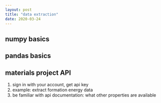 ```yaml
---
layout: post
title: "data extraction"
date: 2020-03-24
---
```


## numpy basics

## pandas basics

## materials project API
1. sign in with your account, get api key
2. example: extract formation energy data
3. be familiar with api documentation: what other properties are available
